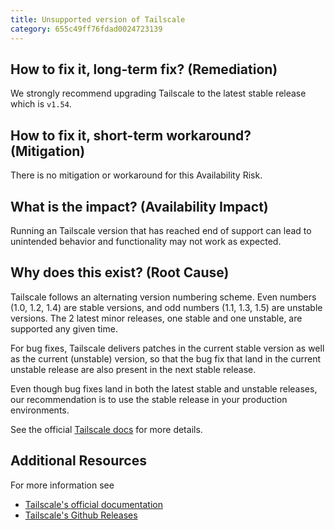 ```yaml
---
title: Unsupported version of Tailscale
category: 655c49ff76fdad0024723139
---
```


## How to fix it, long-term fix? (Remediation)

We strongly recommend upgrading Tailscale to the latest stable release which is `v1.54`.

## How to fix it, short-term workaround? (Mitigation)

There is no mitigation or workaround for this Availability Risk.

## What is the impact? (Availability Impact)

Running an Tailscale version that has reached end of support can lead to unintended behavior and functionality may not work as expected.

## Why does this exist? (Root Cause)

Tailscale follows an alternating version numbering scheme. Even numbers (1.0, 1.2, 1.4) are stable versions, and odd numbers (1.1, 1.3, 1.5) are unstable versions. The 2 latest minor releases, one stable and one unstable, are supported any given time.

For bug fixes, Tailscale delivers patches in the current stable version as well as the current (unstable) version, so that the bug fix that land in the current unstable release are also present in the next stable release.

Even though bug fixes land in both the latest stable and unstable releases, our recommendation is to use the stable release in your production environments.

See the official [Tailscale docs](https://tailscale.com/kb/1168/versions/#version-support) for more details.

## Additional Resources

For more information see

- [Tailscale's official documentation](https://tailscale.com/kb/1168/versions/#version-support)
- [Tailscale's Github Releases](https://github.com/tailscale/tailscale/releases)